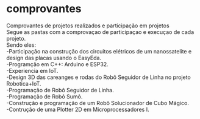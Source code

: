 # comprovantes
Comprovantes de projetos realizados e participação em projetos  
Segue as pastas com a comprovaçao de participaçao e execuçao de cada projeto.  
Sendo eles:  
-Participação na construção dos circuitos elétricos de um nanossatelite e design das placas usando o EasyEda.  
-Programção em C++: Arduino e ESP32.  
-Experiencia em IoT.  
-Design 3D das careanges e rodas do Robô Seguidor de Linha no projeto Robotica+IoT.  
-Programação de Robô Seguidor de Linha.  
-Programação de Robô Sumô.  
-Construção e programação de um Robô Solucionador de Cubo Mágico.  
-Contrução de uma Plotter 2D em Microprocessadores I.  
  
